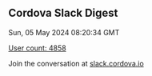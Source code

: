 ## Cordova Slack Digest
Sun, 05 May 2024 08:20:34 GMT

[User count: 4858](https://cordova.slack.com/)


Join the conversation at [slack.cordova.io](http://slack.cordova.io/)
